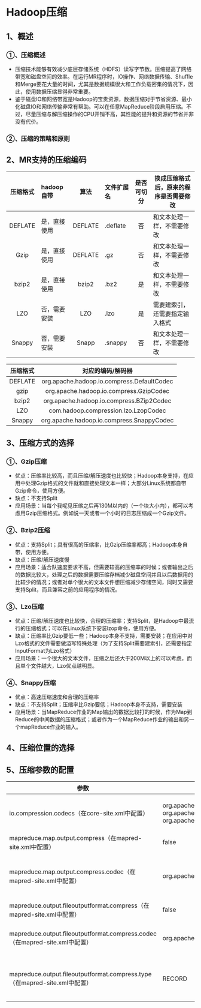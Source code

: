 # Hadoop压缩

## 1、概述

### ①、压缩概述

* 压缩技术能够有效减少底层存储系统（HDFS）读写字节数。压缩提高了网络带宽和磁盘空间的效率。在运行MR程序时，IO操作、网络数据传输、Shuffle和Merge要花大量的时间，尤其是数据规模很大和工作负载密集的情况下，因此，使用数据压缩显得非常重要。
* 鉴于磁盘IO和网络带宽是Hadoop的宝贵资源，数据压缩对于节省资源、最小化磁盘IO和网络传输非常有帮助。可以在任意MapReduce阶段启用压缩。不过，尽量压缩与解压缩操作的CPU开销不高，其性能的提升和资源的节省并非没有代价。

### ②、压缩的策略和原则

## 2、MR支持的压缩编码

| 压缩格式 | hadoop自带   |  算法   | 文件扩展名 | 是否可切分 | 换成压缩格式后，原来的程序是否需要修改 |
| :------: | :----------- | :-----: | :--------- | :--------: | -------------------------------------- |
| DEFLATE  | 是，直接使用 | DEFLATE | .deflate   |     否     | 和文本处理一样，不需要修改             |
|   Gzip   | 是，直接使用 | DEFLATE | .gz        |     否     | 和文本处理一样，不需要修改             |
|  bzip2   | 是，直接使用 |  bzip2  | .bz2       |     是     | 和文本处理一样，不需要修改             |
|   LZO    | 否，需要安装 |   LZO   | .lzo       |     是     | 需要建索引，还需要指定输入格式         |
|  Snappy  | 否，需要安装 |  Snapp  | .snappy    |     否     | 和文本处理一样，不需要修改             |

| 压缩格式 |             对应的编码/解码器              |
| :------: | :----------------------------------------: |
| DEFLATE  | org.apache.hadoop.io.compress.DefaultCodec |
|   gzip   |  org.apache.hadoop.io.compress.GzipCodec   |
|  bzip2   |  org.apache.hadoop.io.compress.BZip2Codec  |
|   LZO    |    com.hadoop.compression.lzo.LzopCodec    |
|  Snappy  | org.apache.hadoop.io.compress.SnappyCodec  |

## 3、压缩方式的选择

### ①、Gzip压缩

* 优点：压缩率比较高，而且压缩/解压速度也比较快；Hadoop本身支持，在应用中处理Gzip格式的文件就和直接处理文本一样；大部分Linux系统都自带Gzip命令，使用方便。
* 缺点：不支持Split
* 应用场景：当每个我呢见压缩之后再130M以内的（一个块大小内），都可以考虑用Gzip压缩格式。例如说一天或者一个小时的日志压缩成一个Gzip文件。

### ②、Bzip2压缩

* 优点：支持Split；具有很高的压缩率，比Gzip压缩率都高；Hadoop本身自带，使用方便。
* 缺点：压缩/解压速度慢
* 应用场景：适合队速度要求不高，但需要较高的压缩率的时候；或者输出之后的数据比较大，处理之后的数据需要压缩存档减少磁盘空间并且以后数据用的比较少的情况；或者对单个很大的文本文件想压缩减少存储空间，同时又需要支持Split，而且兼容之前的应用程序的情况。

### ③、Lzo压缩

* 优点：压缩/解压速度也比较快，合理的压缩率；支持Split，是Hadoop中最流行的压缩格式；可以在Linux系统下安装lzop命令，使用方便。
* 缺点：压缩率比Gzip要低一些；Hadoop本身不支持，需要安装；在应用中对Lzo格式的文件需要做溢写特殊处理（为了支持Split需要建索引，还需要指定InputFormat为Lzo格式）
* 应用场景：一个很大的文本文件，压缩之后还大于200M以上的可以考虑，而且单个文件越大，Lzo优点越明显。

### ④、Snappy压缩

* 优点：高速压缩速度和合理的压缩率
* 缺点：不支持Split；压缩率比Gzip要低；Hadoop本身不支持，需要安装
* 应用场景：当MapReduce作业的Map输出的数据比较打的时候，作为Map到Reduce的中间数据的压缩格式；或者作为一个MapReduce作业的输出和另一个mapReduce作业的输入。

## 4、压缩位置的选择

## 5、压缩参数的配置

| 参数                                                         | 默认值                                                       | 阶段        | 建议                                          |
| ------------------------------------------------------------ | ------------------------------------------------------------ | ----------- | --------------------------------------------- |
| io.compression.codecs（在core-site.xml中配置）               | org.apache.hadoop.io.compress.DefaultCodec, org.apache.hadoop.io.compress.GzipCodec,   org.apache.hadoop.io.compress.BZip2Codec | 输入压缩    | Hadoop使用文件扩展名判断是否支持某种编解码器  |
| mapreduce.map.output.compress（在mapred-site.xml中配置）     | false                                                        | mapper输出  | 这个参数设为true启用压缩                      |
| mapreduce.map.output.compress.codec（在mapred-site.xml中配置） | org.apache.hadoop.io.compress.DefaultCodec                   | mapper输出  | 企业多使用LZO或Snappy编解码器在此阶段压缩数据 |
| mapreduce.output.fileoutputformat.compress（在mapred-site.xml中配置） | false                                                        | reducer输出 | 这个参数设为true启用压缩                      |
| mapreduce.output.fileoutputformat.compress.codec（在mapred-site.xml中配置） | org.apache.hadoop.io.compress.   DefaultCodec                | reducer输出 | 使用标准工具或者编解码器，如gzip和bzip2       |
| mapreduce.output.fileoutputformat.compress.type（在mapred-site.xml中配置） | RECORD                                                       | reducer输出 | SequenceFile输出使用的压缩类型：NONE和BLOCK   |